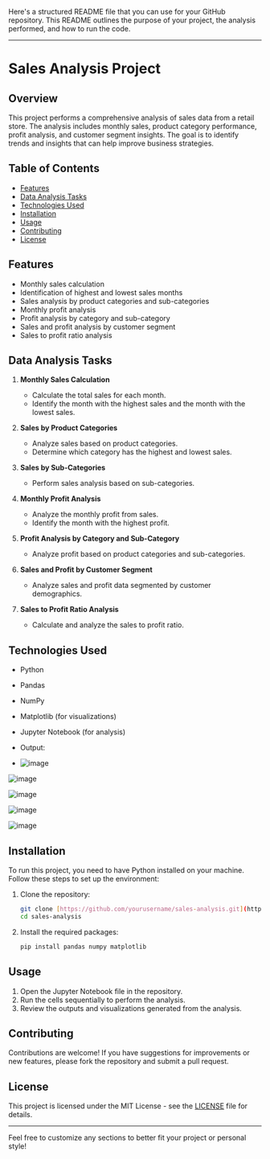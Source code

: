 Here's a structured README file that you can use for your GitHub repository. This README outlines the purpose of your project, the analysis performed, and how to run the code.

---

# Sales Analysis Project

## Overview
This project performs a comprehensive analysis of sales data from a retail store. The analysis includes monthly sales, product category performance, profit analysis, and customer segment insights. The goal is to identify trends and insights that can help improve business strategies.

## Table of Contents
- [Features](#features)
- [Data Analysis Tasks](#data-analysis-tasks)
- [Technologies Used](#technologies-used)
- [Installation](#installation)
- [Usage](#usage)
- [Contributing](#contributing)
- [License](#license)

## Features
- Monthly sales calculation
- Identification of highest and lowest sales months
- Sales analysis by product categories and sub-categories
- Monthly profit analysis
- Profit analysis by category and sub-category
- Sales and profit analysis by customer segment
- Sales to profit ratio analysis

## Data Analysis Tasks
1. **Monthly Sales Calculation**
   - Calculate the total sales for each month.
   - Identify the month with the highest sales and the month with the lowest sales.

2. **Sales by Product Categories**
   - Analyze sales based on product categories.
   - Determine which category has the highest and lowest sales.

3. **Sales by Sub-Categories**
   - Perform sales analysis based on sub-categories.

4. **Monthly Profit Analysis**
   - Analyze the monthly profit from sales.
   - Identify the month with the highest profit.

5. **Profit Analysis by Category and Sub-Category**
   - Analyze profit based on product categories and sub-categories.

6. **Sales and Profit by Customer Segment**
   - Analyze sales and profit data segmented by customer demographics.

7. **Sales to Profit Ratio Analysis**
   - Calculate and analyze the sales to profit ratio.

## Technologies Used
- Python
- Pandas
- NumPy
- Matplotlib (for visualizations)
- Jupyter Notebook (for analysis)

- Output:
- ![image](https://github.com/user-attachments/assets/37c27469-2d93-4350-b8ca-a76c90c97f0a)

![image](https://github.com/user-attachments/assets/5ce72da9-9154-4fd9-97f4-c95196ddc0e9)

![image](https://github.com/user-attachments/assets/8e45eee2-01a6-4106-ae50-95c2dfb06912)


![image](https://github.com/user-attachments/assets/b9b6cf4c-3bb5-449a-b295-3b38e16a14b6)

![image](https://github.com/user-attachments/assets/4a743ddd-43ee-4882-bb55-7f9cfbf68aec)



## Installation
To run this project, you need to have Python installed on your machine. Follow these steps to set up the environment:

1. Clone the repository:
   ```bash
   git clone [https://github.com/yourusername/sales-analysis.git](https://github.com/DanishAhmed33/Ecommerce-Sales-Analysis.git)
   cd sales-analysis
   ```

2. Install the required packages:
   ```bash
   pip install pandas numpy matplotlib
   ```

## Usage
1. Open the Jupyter Notebook file in the repository.
2. Run the cells sequentially to perform the analysis.
3. Review the outputs and visualizations generated from the analysis.

## Contributing
Contributions are welcome! If you have suggestions for improvements or new features, please fork the repository and submit a pull request.

## License
This project is licensed under the MIT License - see the [LICENSE](LICENSE) file for details.

---

Feel free to customize any sections to better fit your project or personal style!
